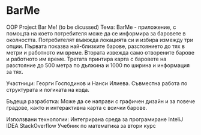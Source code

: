 # BarMe
OOP Project Bar Me! (to be dicussed)
Тема:
BarMe - приложение, с помощта на което потребителя може да се информира за баровете в околността. Потребителят въвежда локацията си и избира измежду три опции. Първата показва най-близките барове, разстоянието до тях в метри и работното им време. Втората извежда само отворените барове и работното им време. Третата принтира карта с баровете на разстояние до 500 метра по дължина и 1000 по ширина и информация за тях.

Участници:
Георги Господинов и Нанси Илиева. Съвместна работа по структурата и логиката на кода. 

Бъдеща разработка:
Може да се направи с графичен дизайн и за повече градове, както и интерактивна карта с всички барове.

Използвани технологии:
Интегрирана среда за програмиране InteliJ IDEA
StackOverflow
Учебник по математика за втори курс
